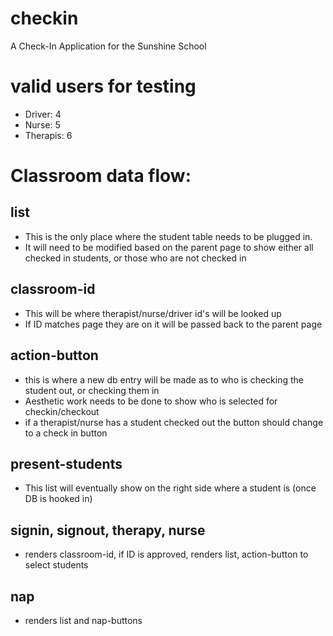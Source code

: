 # checkin
A Check-In Application for the Sunshine School

# valid users for testing
- Driver: 4
- Nurse: 5
- Therapis: 6

# Classroom data flow:
## list
- This is the only place where the student table needs to be plugged in.
- It will need to be modified based on the parent page to show either all checked in students, or those who are not checked in

## classroom-id
- This will be where therapist/nurse/driver id's will be looked up
- If ID matches page they are on it will be passed back to the parent page

## action-button
- this is where a new db entry will be made as to who is checking the student out, or checking them in
- Aesthetic work needs to be done to show who is selected for checkin/checkout
- if a therapist/nurse has a student checked out the button should change to a check in button

## present-students
- This list will eventually show on the right side where a student is (once DB is hooked in)

## signin, signout, therapy, nurse
- renders classroom-id, if ID is approved, renders list, action-button to select students

## nap
- renders list and nap-buttons
